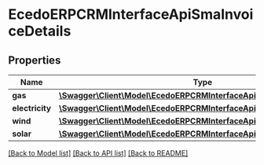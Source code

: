 # EcedoERPCRMInterfaceApiSmaInvoiceDetails

## Properties
Name | Type | Description | Notes
------------ | ------------- | ------------- | -------------
**gas** | [**\Swagger\Client\Model\EcedoERPCRMInterfaceApiUsageCalculationRow[]**](EcedoERPCRMInterfaceApiUsageCalculationRow.md) |  | [optional] 
**electricity** | [**\Swagger\Client\Model\EcedoERPCRMInterfaceApiUsageCalculationRow[]**](EcedoERPCRMInterfaceApiUsageCalculationRow.md) |  | [optional] 
**wind** | [**\Swagger\Client\Model\EcedoERPCRMInterfaceApiUsageCalculationRow[]**](EcedoERPCRMInterfaceApiUsageCalculationRow.md) |  | [optional] 
**solar** | [**\Swagger\Client\Model\EcedoERPCRMInterfaceApiUsageCalculationRow[]**](EcedoERPCRMInterfaceApiUsageCalculationRow.md) |  | [optional] 

[[Back to Model list]](../README.md#documentation-for-models) [[Back to API list]](../README.md#documentation-for-api-endpoints) [[Back to README]](../README.md)


